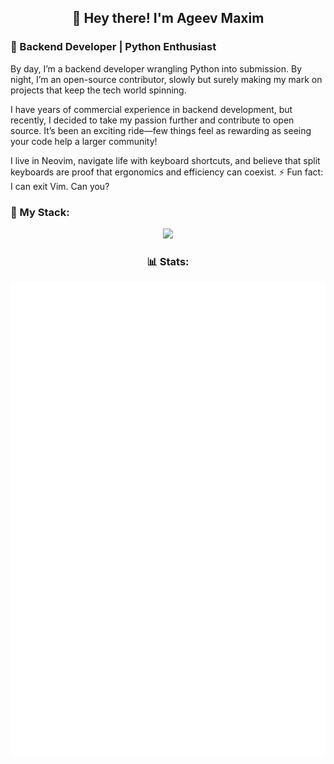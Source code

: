 <h2 align="center">👋 Hey there! I'm Ageev Maxim</h2> 

### 🐍 Backend Developer | Python Enthusiast
By day, I’m a backend developer wrangling Python into submission. By night, I’m an open-source contributor, slowly but surely making my mark on projects that keep the tech world spinning.

I have years of commercial experience in backend development, but recently, I decided to take my passion further and contribute to open source. It’s been an exciting ride—few things feel as rewarding as seeing your code help a larger community!

I live in Neovim, navigate life with keyboard shortcuts, and believe that split keyboards are proof that ergonomics and efficiency can coexist.
⚡ Fun fact: I can exit Vim. Can you? 

### 🚀 My Stack:
<p align="center">
  <a href="https://skillicons.dev">
    <img src="https://skillicons.dev/icons?i=py,fastapi,django,postgres,redis,rabbitmq,kafka,elasticsearch,mongodb,nginx,flask,linux,docker,gitlab,neovim" />
  </a>
</p>

<h3 align="center">📊 Stats:</h3>
<p align="center"><img src="/github-metrics.svg" alt="Metrics" width="600"></p>
